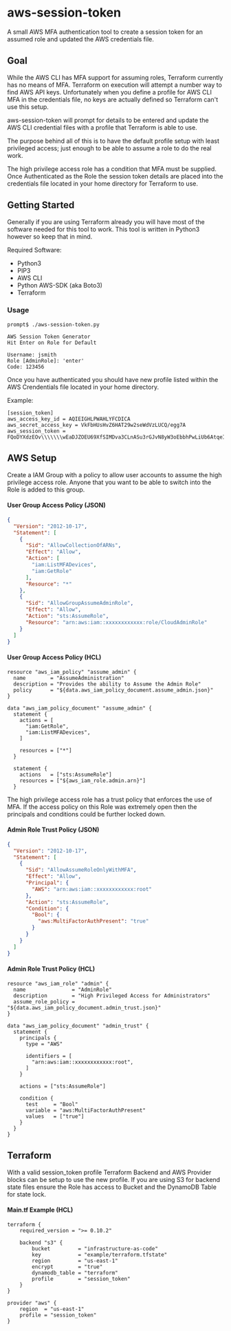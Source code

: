 aws-session-token
=================

A small AWS MFA authentication tool to create a session token for an assumed role and updated the AWS credentials file.

Goal
----

While the AWS CLI has MFA support for assuming roles, Terraform currently has no means of MFA.  Terraform on execution will attempt a number way to find AWS API keys. Unfortunately when you define a profile for AWS CLI MFA in the credentials file, no keys are actually defined so Terraform can't use this setup.

aws-session-token will prompt for details to be entered and update the AWS CLI credential files with a profile that Terraform is able to use.

The purpose behind all of this is to have the default profile setup with least privileged access; just enough to be able to assume a role to do the real work.

The high privilege access role has a condition that MFA must be supplied. Once Authenticated as the Role the session token details are placed into the credentials file located in your home directory for Terraform to use.

Getting Started
---------------

Generally if you are using Terraform already you will have most of the software needed for this tool to work.  This tool is written in Python3 however so keep that in mind.

Required Software:
 - Python3
 - PIP3
 - AWS CLI
 - Python AWS-SDK (aka Boto3)
 - Terraform


### Usage
    prompt$ ./aws-session-token.py

    AWS Session Token Generator
    Hit Enter on Role for Default

    Username: jsmith
    Role [AdminRole]: 'enter'
    Code: 123456


Once you have authenticated you should have new profile listed within the AWS Crendentials file located in your home directory.

Example:

    [session_token]
    aws_access_key_id = AQIEIGHLPWAHLYFCDICA
    aws_secret_access_key = VkFbHUsHvZ6HAT29w2seWdVzLUCQ/egg7A
    aws_session_token = FQoDYXdzEOv\\\\\\\wEaDJZOEU69XfSIMDva3CLnASu3rGJvN8yW3oEbbhPwLiUb6AtqeILq3BmZR1Qr6bze8xlcwKdLZAoStT4drIlhuH7vQl1EaIDXT/AAeopW9siFupGnes+jTJXLMKmfslkngdlsndgVZWalDkRiH6Bg9ZgdkMXX34AV6Ro7MDpOwRVsRe+8/OSQPdtEPDBTfrSPTyALMSDFInieiownroiFJIlwEDsrBdd379ST3Gmftav4T4E9n4R1sxrVhtPqm0tvK7Y1lfgAJgftK+W4mwceygE27Q5xFnYaVxAHfd87dFSZvQLfRt5WIOEMZMZOjVDYCjGofXMBQ==


AWS Setup
---------

Create a IAM Group with a policy to allow user accounts to assume the high privilege access role.  Anyone that you want to be able to switch into the Role is added to this group.

#### User Group Access Policy (JSON)
```json
{
  "Version": "2012-10-17",
  "Statement": [
    {
      "Sid": "AllowCollectionOfARNs",
      "Effect": "Allow",
      "Action": [
        "iam:ListMFADevices",
        "iam:GetRole"
      ],
      "Resource": "*"
    },
    {
      "Sid": "AllowGroupAssumeAdminRole",
      "Effect": "Allow",
      "Action": "sts:AssumeRole",
      "Resource": "arn:aws:iam::xxxxxxxxxxxx:role/CloudAdminRole"
    }
  ]
}
```

#### User Group Access Policy (HCL)
```hcl
resource "aws_iam_policy" "assume_admin" {
  name        = "AssumeAdministration"
  description = "Provides the ability to Assume the Admin Role"
  policy      = "${data.aws_iam_policy_document.assume_admin.json}"
}

data "aws_iam_policy_document" "assume_admin" {
  statement {
    actions = [
      "iam:GetRole",
      "iam:ListMFADevices",
    ]

    resources = ["*"]
  }

  statement {
    actions   = ["sts:AssumeRole"]
    resources = ["${aws_iam_role.admin.arn}"]
  }
```

The high privilege access role has a trust policy that enforces the use of MFA.  If the access policy on this Role was extremely open then the principals and conditions could be further locked down.

#### Admin Role Trust Policy (JSON)
```json
{
  "Version": "2012-10-17",
  "Statement": [
    {
      "Sid": "AllowAssumeRoleOnlyWithMFA",
      "Effect": "Allow",
      "Principal": {
        "AWS": "arn:aws:iam::xxxxxxxxxxxx:root"
      },
      "Action": "sts:AssumeRole",
      "Condition": {
        "Bool": {
          "aws:MultiFactorAuthPresent": "true"
        }
      }
    }
  ]
}
```

#### Admin Role Trust Policy (HCL)
```hcl
resource "aws_iam_role" "admin" {
  name               = "AdminRole"
  description        = "High Privileged Access for Administrators"
  assume_role_policy = "${data.aws_iam_policy_document.admin_trust.json}"
}

data "aws_iam_policy_document" "admin_trust" {
  statement {
    principals {
      type = "AWS"

      identifiers = [
        "arn:aws:iam::xxxxxxxxxxxx:root",
      ]
    }

    actions = ["sts:AssumeRole"]

    condition {
      test     = "Bool"
      variable = "aws:MultiFactorAuthPresent"
      values   = ["true"]
    }
  }
}
```

Terraform
---------

With a valid session_token profile Terraform Backend and AWS Provider blocks can be setup to use the new profile.  If you are using S3 for backend state files ensure the Role has access to Bucket and the DynamoDB Table for state lock.

#### Main.tf Example (HCL)
```hcl
terraform {
    required_version = ">= 0.10.2"

    backend "s3" {
        bucket         = "infrastructure-as-code"
        key            = "example/terraform.tfstate"
        region         = "us-east-1"
        encrypt        = "true"
        dynamodb_table = "terraform"
        profile        = "session_token"
    }
}

provider "aws" {
    region  = "us-east-1"
    profile = "session_token"
}
```


